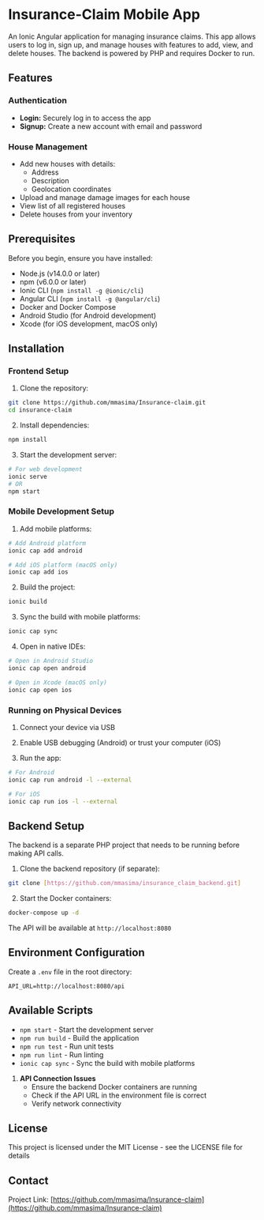 # Insurance-Claim Mobile App

An Ionic Angular application for managing insurance claims. This app allows users to log in, sign up, and manage houses with features to add, view, and delete houses. The backend is powered by PHP and requires Docker to run.

## Features

### Authentication
- **Login:** Securely log in to access the app
- **Signup:** Create a new account with email and password

### House Management
- Add new houses with details:
  - Address
  - Description
  - Geolocation coordinates
- Upload and manage damage images for each house
- View list of all registered houses
- Delete houses from your inventory

## Prerequisites

Before you begin, ensure you have installed:
- Node.js (v14.0.0 or later)
- npm (v6.0.0 or later)
- Ionic CLI (`npm install -g @ionic/cli`)
- Angular CLI (`npm install -g @angular/cli`)
- Docker and Docker Compose
- Android Studio (for Android development)
- Xcode (for iOS development, macOS only)

## Installation

### Frontend Setup

1. Clone the repository:
```bash
git clone https://github.com/mmasima/Insurance-claim.git
cd insurance-claim
```

2. Install dependencies:
```bash
npm install
```

3. Start the development server:
```bash
# For web development
ionic serve
# OR
npm start
```

### Mobile Development Setup

1. Add mobile platforms:
```bash
# Add Android platform
ionic cap add android

# Add iOS platform (macOS only)
ionic cap add ios
```

2. Build the project:
```bash
ionic build
```

3. Sync the build with mobile platforms:
```bash
ionic cap sync
```

4. Open in native IDEs:
```bash
# Open in Android Studio
ionic cap open android

# Open in Xcode (macOS only)
ionic cap open ios
```

### Running on Physical Devices

1. Connect your device via USB

2. Enable USB debugging (Android) or trust your computer (iOS)

3. Run the app:
```bash
# For Android
ionic cap run android -l --external

# For iOS
ionic cap run ios -l --external
```

## Backend Setup

The backend is a separate PHP project that needs to be running before making API calls.

1. Clone the backend repository (if separate):
```bash
git clone [https://github.com/mmasima/insurance_claim_backend.git]
```

2. Start the Docker containers:
```bash
docker-compose up -d
```

The API will be available at `http://localhost:8080`

## Environment Configuration

Create a `.env` file in the root directory:
```env
API_URL=http://localhost:8080/api
```

## Available Scripts

- `npm start` - Start the development server
- `npm run build` - Build the application
- `npm run test` - Run unit tests
- `npm run lint` - Run linting
- `ionic cap sync` - Sync the build with mobile platforms



1. **API Connection Issues**
   - Ensure the backend Docker containers are running
   - Check if the API URL in the environment file is correct
   - Verify network connectivity




## License

This project is licensed under the MIT License - see the LICENSE file for details

## Contact


Project Link: [https://github.com/mmasima/Insurance-claim](https://github.com/mmasima/Insurance-claim)
